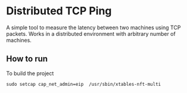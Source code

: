 # Distributed TCP Ping

A simple tool to measure the latency between two machines using TCP packets. Works in a distributed environment with
arbitrary number of machines.

## How to run

To build the project

```sudo setcap cap_net_admin=eip  /usr/sbin/xtables-nft-multi```